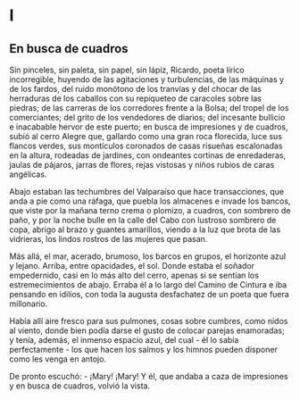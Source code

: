 # I

## En busca de cuadros

Sin pinceles, sin paleta, sin papel, sin lápiz, Ricardo, poeta lírico incorregible, huyendo de las agitaciones y turbulencias, de las máquinas y de los fardos, del ruido monótono de los tranvías y del chocar de las herraduras de los caballos con su repiqueteo de caracoles sobre las piedras; de las carreras de los corredores frente a la Bolsa; del tropel de los comerciantes; del grito de los vendedores de diarios; del incesante bullicio e inacabable hervor de este puerto; en busca de impresiones y de cuadros, subió al cerro Alegre que, gallardo como una gran roca florecida, luce sus flancos verdes, sus montículos coronados de casas risueñas escalonadas en la altura, rodeadas de jardines, con ondeantes cortinas de enredaderas, jaulas de pájaros, jarras de flores, rejas vistosas y niños rubios de caras angélicas.

Abajo estaban las techumbres del Valparaíso que hace transacciones, que anda a pie como una ráfaga, que puebla los almacenes e invade los bancos, que viste por la mañana terno crema o plomizo, a cuadros, con sombrero de paño, y por la noche bulle en la calle del Cabo con lustroso sombrero de copa, abrigo al brazo y guantes amarillos, viendo a la luz que brota de las vidrieras, los lindos rostros de las mujeres que pasan.

Más allá, el mar, acerado, brumoso, los barcos en grupos, el horizonte azul y lejano. Arriba, entre opacidades, el sol. Donde estaba el soñador empedernido, casi en lo más alto del cerro, apenas si se sentían los estremecimientos de abajo. Erraba él a lo largo del Camino de Cintura e iba pensando en idilios, con toda la augusta desfachatez de un poeta que fuera millonario.

Había allí aire fresco para sus pulmones, cosas sobre cumbres, como nidos al viento, donde bien podía darse el gusto de colocar parejas enamoradas; y tenía, además, el inmenso espacio azul, del cual - él lo sabía perfectamente - los que hacen los salmos y los himnos pueden disponer como les venga en antojo.

De pronto escuchó: - ¡Mary! ¡Mary! Y él, que andaba a caza de impresiones y en busca de cuadros, volvió la vista. 